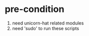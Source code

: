 pre-condition
=============
1. need unicorn-hat related modules
2. need 'sudo' to run these scripts


